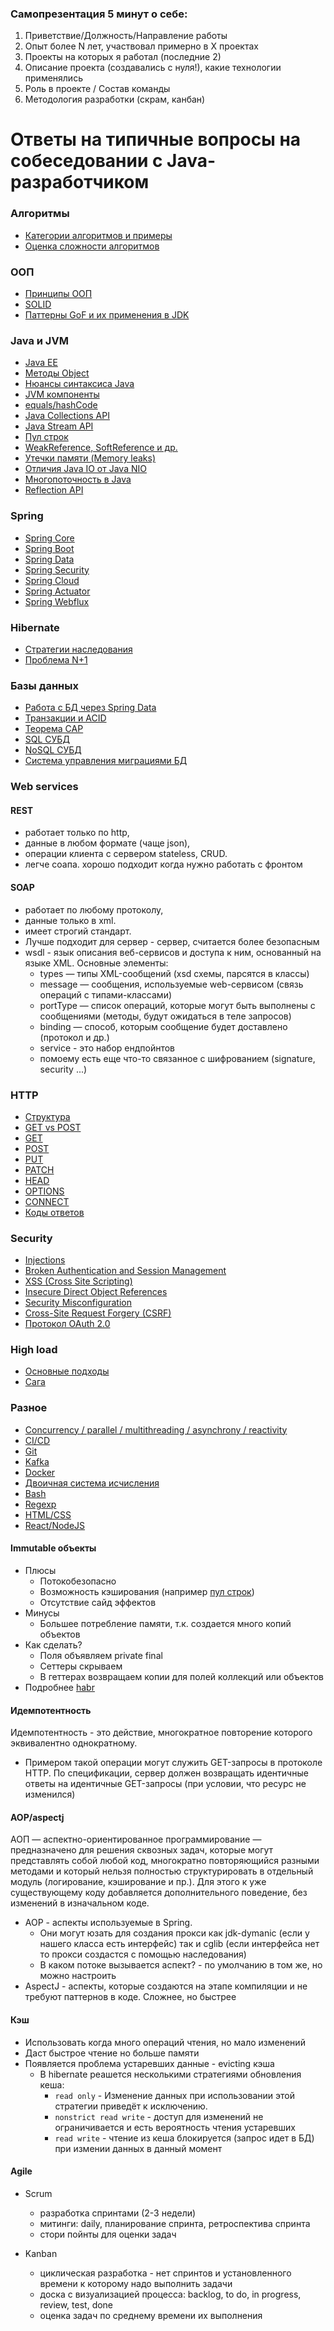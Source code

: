 ### Самопрезентация 5 минут о себе:
1. Приветствие/Должность/Направление работы
3. Опыт более N лет, участвовал примерно в X проектах
4. Проекты на которых я работал (последние 2)
5. Описание проекта (создавались с нуля!), какие технологии применялись
6. Роль в проекте / Состав команды
7. Методология разработки (скрам, канбан)

# Ответы на типичные вопросы на собеседовании с Java-разработчиком
### Алгоритмы
+ [Категории алгоритмов и примеры](algorithms.md#Категории-алгоритмов-и-примеры)
+ [Оценка сложности алгоритмов](algorithms.md#оценка-сложности-алгоритмов-ofn)

### ООП
+ [Принципы ООП](OOP.md#Принципы-ООП)
+ [SOLID](OOP.md#SOLID)
+ [Паттерны GoF и их применения в JDK](OOP.md#Паттерны-GoF-и-их-применения-в-JDK)

### Java и JVM
+ [Java EE](java.md#Java-EE)
+ [Методы Object](java.md#Методы-Object)
+ [Нюансы синтаксиса Java](java.md#Нюансы-синтаксиса-Java)
+ [JVM компоненты](java.md#JVM-компоненты)
+ [equals/hashCode](java.md#Правила-реализации-equalshashCode)
+ [Java Collections API](java.md#Java-Collections-API)
+ [Java Stream API](java.md#Java-Stream-API)
+ [Пул строк](java.md#Пул-строк)
+ [WeakReference, SoftReference и др.](java.md#weakreference-softreference-и-др)
+ [Утечки памяти (Memory leaks)](java.md#утечки-памяти-memory-leaks)
+ [Отличия Java IO от Java NIO](java.md#Отличия-Java-IO-от-Java-NIO)
+ [Многопоточность в Java](java.md#Многопоточность)
+ [Reflection API](java.md#Reflection-API)

### Spring
+ [Spring Core](spring_hibernate.md#Spring-Core)
+ [Spring Boot](spring_hibernate.md#Spring-Boot)
+ [Spring Data](spring_hibernate.md#Spring-Data)
+ [Spring Security](spring_hibernate.md#Spring-Security)
+ [Spring Cloud](spring_hibernate.md#Spring-Cloud)
+ [Spring Actuator](spring_hibernate.md#Spring-Actuator)
+ [Spring Webflux](spring_hibernate.md#Spring-Webflux)

### Hibernate
+ [Стратегии наследования](spring_hibernate.md#Стратегии-наследования)
+ [Проблема N+1](spring_hibernate.md#Проблема-N1)

### Базы данных
+ [Работа с БД через Spring Data](spring_hibernate.md#Spring-Data)
+ [Транзакции и ACID](databases.md#Транзакции-и-ACID)
+ [Теорема CAP](databases.md#Теорема-CAP)
+ [SQL СУБД](databases.md#SQL-СУБД)
+ [NoSQL СУБД](databases.md#NoSQL-СУБД)
+ [Система управления миграциями БД](liquibase.md)

### Web services
#### REST
+ работает только по http, 
+ данные в любом формате (чаще json), 
+ операции клиента с сервером stateless, CRUD. 
+ легче соапа. хорошо подходит когда нужно работать с фронтом

#### SOAP
+ работает по любому протоколу, 
+ данные только в xml. 
+ имеет строгий стандарт. 
+ Лучше подходит для сервер - сервер, считается более безопасным
+ wsdl - язык описания веб-сервисов и доступа к ним, основанный на языке XML. Основные элементы:
	+ types — типы XML-сообщений (xsd схемы, парсятся в классы)
	+ message — сообщения, используемые web-сервисом (связь операций с типами-классами)
	+ portType — список операций, которые могут быть выполнены с сообщениями (методы, будут ожидаться в теле запросов)
	+ binding — способ, которым сообщение будет доставлено (протокол и др.)
	+ service - это набор ендпойнтов
	+ помоему есть еще что-то связанное с шифрованием (signature, security ...)

### HTTP
+ [Структура](HTTP.md#Структура-HTTP)
+ [GET vs POST](HTTP.md#GET-для-безопасных-действий-POST-для-опасных)
+ [GET](HTTP.md#GET)
+ [POST](HTTP.md#POST)
+ [PUT](HTTP.md#PUT)
+ [PATCH](HTTP.md#PATCH)
+ [HEAD](HTTP.md#HEAD)
+ [OPTIONS](HTTP.md#OPTIONS)
+ [CONNECT](HTTP.md#CONNECT)
+ [Коды ответов](HTTP.md#Коды-ответов)

### Security
+ [Injections](security.md#Injections)
+ [Broken Authentication and Session Management](security.md#Broken-Authentication-and-Session-Management)
+ [XSS (Cross Site Scripting)](security.md#XSS-Cross-Site-Scripting)
+ [Insecure Direct Object References](security.md#Insecure-Direct-Object-References)
+ [Security Misconfiguration](security.md#Security-Misconfiguration)
+ [Cross-Site Request Forgery (CSRF)](security.md#Cross-Site-Request-Forgery-CSRF)
+ [Протокол OAuth 2.0](security.md#Протокол-OAuth-20)

### High load
+ [Основные подходы](high_load.md#Основные-подходы)
+ [Сага](high_load.md#Сага)

### Разное
+ [Concurrency / parallel / multithreading / asynchrony / reactivity](concurrency.md)
+ [CI/CD](CI_CD.md)
+ [Git](git.md)
+ [Kafka](kafka.md)
+ [Docker](docker.md)
+ [Двоичная система исчисления](binary.md)
+ [Bash](bash.md)
+ [Regexp](regex.md)
+ [HTML/CSS](html_css.md)
+ [React/NodeJS](react_nodejs.md)

#### Immutable объекты
+ Плюсы 
  + Потокобезопасно
  + Возможность кэширования (например [пул строк](java.md#Пул-строк))
  + Отсутствие сайд эффектов
+ Минусы
  + Большее потребление памяти, т.к. создается много копий объектов
+ Как сделать?
  + Поля объявляем private final
  + Сеттеры скрываем
  + В геттерах возвращаем копии для полей коллекций или объектов
+ Подробнее [habr](https://habr.com/ru/company/otus/blog/552630/)

#### Идемпотентность
Идемпотентность - это действие, многократное повторение которого эквивалентно однократному.
+ Примером такой операции могут служить GET-запросы в протоколе HTTP. По спецификации, сервер должен возвращать идентичные ответы на идентичные GET-запросы (при условии, что ресурс не изменился)
    
#### AOP/aspectj
АОП — аспектно-ориентированное программирование — предназначено для решения сквозных задач, которые могут представлять собой любой код, многократно повторяющийся разными методами и который нельзя полностью структурировать в отдельный модуль (логирование, кэширование и пр.). Для этого к уже существующему коду добавляется дополнительного поведение, без изменений в изначальном коде. 

+ AOP - аспекты используемые в Spring. 
    + Они могут юзать для создания прокси как jdk-dymanic (если у нашего класса есть интерфейс) так и cglib (если интерфейса нет то прокси создастся с помощью наследования)
    + В каком потоке вызывается аспект? - по умолчанию в том же, но можно настроить
+ AspectJ - аспекты, которые создаются на этапе компиляции и не требуют паттернов в коде. Сложнее, но быстрее

#### Кэш
+ Использовать когда много операций чтения, но мало изменений
+ Даст быстрое чтение но больше памяти
+ Появляется проблема устаревших данные - evicting кэша
	+ В hibernate реашется несколькими стратегиями обновления кеша:
		+ `read only` - Изменение данных при использовании этой стратегии приведёт к исключению.
		+ `nonstrict read write` - доступ для изменений не ограничивается и есть вероятность чтения устаревших
		+ `read write` - чтение из кеша блокируется (запрос идет в БД) при измении данных в данный момент

#### Agile
+ Scrum
  + разработка спринтами (2-3 недели)
  + митинги: daily, планирование спринта, ретроспектива спринта
  + стори пойнты для оценки задач

+ Kanban
  + циклическая разработка - нет спринтов и установленного времени к которому надо выполнить задачи
  + доска с визуализацией процесса: backlog, to do, in progress, review, test, done 
  + оценка задач по среднему времени их выполнения

